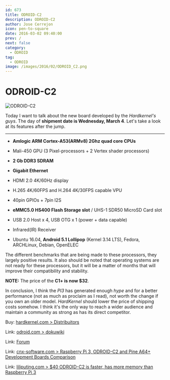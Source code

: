 ```yaml
---
id: 673
title: ODROID-C2
description: ODROID-C2
author: Jose Cerrejon
icon: pen-to-square
date: 2016-03-02 09:40:00
prev: /
next: false
category:
  - ODROID
tag:
  - ODROID
image: /images/2016/02/ODROID_C2.png
---
```


# ODROID-C2

![ODROID-C2](/images/2016/02/ODROID_C2.png)

Today I want to talk about the new board developed by the *Hardkernel's guys*. The day of **shipment date is Wednesday, March 4**. Let's take a look at its features after the jump.

- - -
* **Amlogic ARM Cortex-A53(ARMv8) 2Ghz quad core CPUs**

* Mali-450 GPU (3 Pixel-processors + 2 Vertex shader processors)

* **2 Gb DDR3 SDRAM**

* **Gigabit Ethernet**

* HDMI 2.0 4K/60Hz display

* H.265 4K/60FPS and H.264 4K/30FPS capable VPU

* 40pin GPIOs + 7pin I2S

* **eMMC5.0 HS400 Flash Storage slot** / UHS-1 SDR50 MicroSD Card slot

* USB 2.0 Host x 4, USB OTG x 1 (power + data capable)

* Infrared(IR) Receiver

* Ubuntu 16.04, **Android 5.1 Lollipop** (Kernel 3.14 LTS), Fedora, ARCHLinux, Debian,  OpenELEC

The different benchmarks that are being made to these processors, they largely positive results. It also should be noted that operating systems are not ready for these processors, but it will be a matter of months that will improve their compatibility and stability.

**NOTE:** The price of the **C1+ is now $32**.

In conclusion, I think the *PI3* has generated enough *hype* and for a better performance (not as much as proclaim as I read), not worth the change if you own an older model. *HardKernel* should lower the price of shipping costs somehow. I think it's the only way to reach a wider audience and maintain a community as strong as has its direct competitor.

Buy: [hardkernel.com > Distribuitors](http://www.hardkernel.com/main/distributor.php)

Link: [odroid.com > dokuwiki](http://odroid.com/dokuwiki/doku.php?id=en:odroid-c2)

Link: [Forum](http://forum.odroid.com/viewforum.php?f=134&sid=770523e8532d6ddde3f2a9bebdb2941c)

Link: [cnx-software.com > Raspberry Pi 3, ODROID-C2 and Pine A64+ Development Boards Comparison](http://www.cnx-software.com/2016/03/01/raspberry-pi-3-odroid-c2-and-pine-a64-development-boards-comparison/)

Link: [liliputing.com > $40 ODROID-C2 is faster, has more memory than Raspberry Pi 3](http://liliputing.com/2016/02/40-odroid-c2-is-faster-has-more-memory-than-raspberry-pi-3.html)